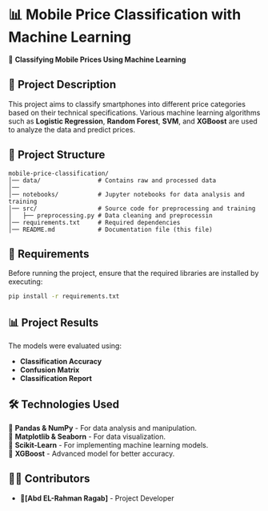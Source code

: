 # 📊 Mobile Price Classification with Machine Learning

🚀 **Classifying Mobile Prices Using Machine Learning**

## 📌 Project Description

This project aims to classify smartphones into different price categories based on their technical specifications. Various machine learning algorithms such as **Logistic Regression**, **Random Forest**, **SVM**, and **XGBoost** are used to analyze the data and predict prices.

## 📂 Project Structure

```
mobile-price-classification/
│── data/                # Contains raw and processed data
│── 
│── notebooks/           # Jupyter notebooks for data analysis and training
│── src/                 # Source code for preprocessing and training
│   ├── preprocessing.py # Data cleaning and preprocessin
│── requirements.txt     # Required dependencies
│── README.md            # Documentation file (this file)
```

## 🔧 Requirements

Before running the project, ensure that the required libraries are installed by executing:

```bash
pip install -r requirements.txt
```


## 📊 Project Results

The models were evaluated using:
- **Classification Accuracy**
- **Confusion Matrix**
- **Classification Report**

## 🛠️ Technologies Used

🔹 **Pandas & NumPy** - For data analysis and manipulation.  
🔹 **Matplotlib & Seaborn** - For data visualization.  
🔹 **Scikit-Learn** - For implementing machine learning models.  
🔹 **XGBoost** - Advanced model for better accuracy.

## 👨‍💻 Contributors
- **[ِAbd EL-Rahman Ragab]** - Project Developer

